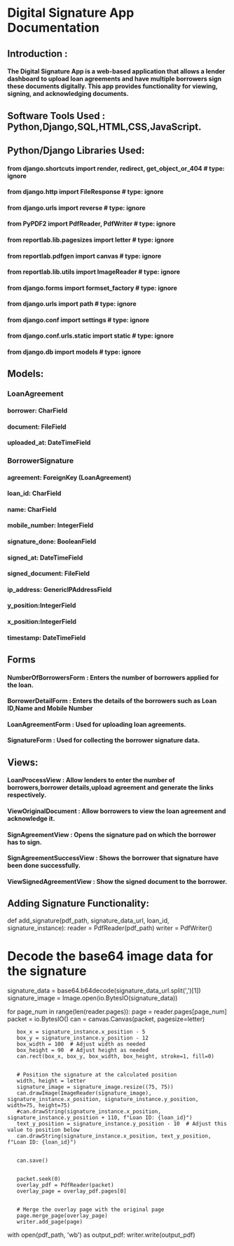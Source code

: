 # Digital Signature App Documentation

## Introduction : 
####  The Digital Signature App is a web-based application that allows a lender dashboard to upload loan agreements and have multiple borrowers sign these documents digitally. This app provides functionality for viewing, signing, and acknowledging documents.


## Software Tools Used : Python,Django,SQL,HTML,CSS,JavaScript.


## Python/Django Libraries Used:

#### from django.shortcuts import render, redirect, get_object_or_404 # type: ignore
#### from django.http import FileResponse # type: ignore
#### from django.urls import reverse # type: ignore
#### from PyPDF2 import PdfReader, PdfWriter # type: ignore
#### from reportlab.lib.pagesizes import letter # type: ignore
#### from reportlab.pdfgen import canvas # type: ignore
#### from reportlab.lib.utils import ImageReader # type: ignore
#### from django.forms import formset_factory # type: ignore
#### from django.urls import path # type: ignore
#### from django.conf import settings # type: ignore
#### from django.conf.urls.static import static # type: ignore
#### from django.db import models # type: ignore


## Models:

### LoanAgreement
#### borrower: CharField
#### document: FileField
#### uploaded_at: DateTimeField

### BorrowerSignature
#### agreement: ForeignKey (LoanAgreement)
#### loan_id: CharField
#### name: CharField
#### mobile_number: IntegerField
#### signature_done: BooleanField 
#### signed_at: DateTimeField
#### signed_document: FileField
#### ip_address: GenericIPAddressField
#### y_position:IntegerField
#### x_position:IntegerField
#### timestamp: DateTimeField

## Forms
#### NumberOfBorrowersForm : Enters the number of borrowers applied for the loan.
#### BorrowerDetailForm : Enters the details of the borrowers such as Loan ID,Name and Mobile Number
#### LoanAgreementForm : Used for uploading loan agreements.
#### SignatureForm : Used for collecting the borrower signature data.


## Views:
#### LoanProcessView : Allow lenders to enter the number of borrowers,borrower details,upload agreement and generate the links respectively.
#### ViewOriginalDocument : Allow borrowers to view the loan agreement and acknowledge it.
#### SignAgreementView : Opens the signature pad on which the borrower has to sign.
#### SignAgreementSuccessView : Shows the borrower that signature have been done successfully.
#### ViewSignedAgreementView : Show the signed document to the borrower.  



## Adding Signature Functionality:
def add_signature(pdf_path, signature_data_url, loan_id, signature_instance):
   reader = PdfReader(pdf_path)
   writer = PdfWriter()


   # Decode the base64 image data for the signature
   signature_data = base64.b64decode(signature_data_url.split(',')[1])
   signature_image = Image.open(io.BytesIO(signature_data))


   for page_num in range(len(reader.pages)):
       page = reader.pages[page_num]
       packet = io.BytesIO()
       can = canvas.Canvas(packet, pagesize=letter)
      
       box_x = signature_instance.x_position - 5
       box_y = signature_instance.y_position - 12
       box_width = 100  # Adjust width as needed
       box_height = 90  # Adjust height as needed
       can.rect(box_x, box_y, box_width, box_height, stroke=1, fill=0)


       # Position the signature at the calculated position
       width, height = letter
       signature_image = signature_image.resize((75, 75))
       can.drawImage(ImageReader(signature_image), signature_instance.x_position, signature_instance.y_position, width=75, height=75)
       #can.drawString(signature_instance.x_position, signature_instance.y_position + 110, f"Loan ID: {loan_id}")
       text_y_position = signature_instance.y_position - 10  # Adjust this value to position below
       can.drawString(signature_instance.x_position, text_y_position, f"Loan ID: {loan_id}")


       can.save()


       packet.seek(0)
       overlay_pdf = PdfReader(packet)
       overlay_page = overlay_pdf.pages[0]


       # Merge the overlay page with the original page
       page.merge_page(overlay_page)
       writer.add_page(page)


   with open(pdf_path, 'wb') as output_pdf:
       writer.write(output_pdf)

























